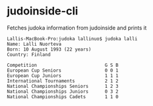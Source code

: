 # judoinside-cli
Fetches judoka information from judoinside and prints it
```
Lallis-MacBook-Pro:judoka lallinuo$ judoka lalli
Name: Lalli Nuorteva
Born: 10 August 1993 (22 years)
Country: Finland

Competition                         G S B
European Cup Seniors                0 0 1
European Cup Juniors                1 1 1
International Tournaments           2 1 2
National Championships Seniors      1 2 3
National Championships Juniors      0 3 2
National Championships Cadets       1 1 0
```
